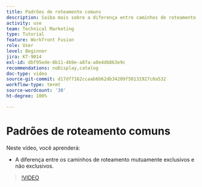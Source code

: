 ```yaml
---
title: Padrões de roteamento comuns
description: Saiba mais sobre a diferença entre caminhos de roteamento mutuamente exclusivos e não exclusivos no  [!DNL Adobe Workfront Fusion].
activity: use
team: Technical Marketing
type: Tutorial
feature: Workfront Fusion
role: User
level: Beginner
jira: KT-9014
exl-id: dbf95ede-8b11-4b9e-a87a-a0e4db863e9c
recommendations: noDisplay,catalog
doc-type: video
source-git-commit: d17df7162ccaab6b62db34209f50131927c0a532
workflow-type: tm+mt
source-wordcount: '30'
ht-degree: 100%

---
```


# Padrões de roteamento comuns

Neste vídeo, você aprenderá:

* A diferença entre os caminhos de roteamento mutuamente exclusivos e não exclusivos.

>[!VIDEO](https://video.tv.adobe.com/v/335273/?quality=12&learn=on&enablevpops)
